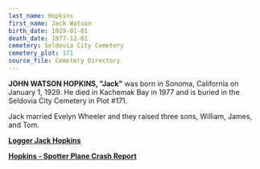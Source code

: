 ```yaml
---
last_name: Hopkins
first_name: Jack Watson
birth_date: 1929-01-01
death_date: 1977-12-01
cemetery: Seldovia City Cemetery
cemetery_plot: 171
source_file: Cemetery Directory
---
```


**JOHN WATSON HOPKINS, "Jack"** was born in Sonoma, California on January 1, 1929. He died in Kachemak Bay in 1977 and is buried in the Seldovia City Cemetery in Plot #171. 

Jack married Evelyn Wheeler and they raised three sons, William, James, and Tom.

[**Logger Jack Hopkins**](../_tidbits/Logger_Jack_Hopkins_Plumas_County.md)

[**Hopkins - Spotter Plane Crash Report**](../_tidbits/Jack_Hopkins_Plane_Crash_Report.md)
